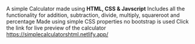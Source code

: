 A simple Calculator made using **HTML, CSS & Javscript**
Includes all the functionality for addition, subtraction, divide, multiply, squareroot and percentage
Made using simple CSS properties no bootstrap is used
Click the link for live preview of the calculator https://simplecalculatorshtml.netlify.app/
